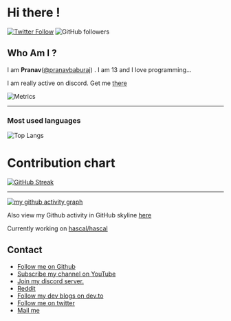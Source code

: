 
# Hi there !

[![Twitter Follow](https://img.shields.io/twitter/follow/baburaj_pranav?label=Follow)](https://twitter.com/intent/follow?screen_name=baburaj_pranav)
![GitHub followers](https://img.shields.io/github/followers/pranavbaburaj?label=Follow&style=social)



## Who Am I ?
  I am **Pranav**([@pranavbaburaj](https://twitter.com/baburaj_pranav)) . I am 13 and I love programming...
  
  I am really active on discord. Get me [there](https://discord.com/users/763820556491161650)
 
![Metrics](https://metrics.lecoq.io/pranavbaburaj)
<hr>


### Most used languages
![Top Langs](https://github-readme-stats.vercel.app/api/top-langs/?username=pranavbaburaj&theme=tokyonight&layout=compact&hide_title=true)


# Contribution chart
[![GitHub Streak](https://github-readme-streak-stats.herokuapp.com/?user=pranavbaburaj&theme=dark&background=0D1117)]()

<hr>

[![my github activity graph](https://activity-graph.herokuapp.com/graph?username=pranavbaburaj)](https://github.com/pranavbaburaj/github-readme-activity-graph&hide_border=true)

Also view my Github activity in GitHub skyline [here](https://skyline.github.com/pranavbaburaj/2020)

Currently working on [hascal/hascal](https://github.com/hascal/hascal)

## Contact

 - [Follow me on Github](https://github.com/pranavbaburaj)
 - [Subscribe my channel on YouTube](https://www.youtube.com/channel/UCXUbqWoz5V_Hoeofgbf6Mbw)
 - [Join my discord server.](https://discord.gg/vzcNRVrHR5)
 - [Reddit](https://www.reddit.com/user/pranavbaburaj)
 - [Follow my dev blogs on dev.to](https://dev.to/pranavbaburaj)
 - [Follow me on twitter](https://twitter.com/baburaj_pranav)
 - [Mail me](mailto:code-roller@googlegroups.com)
